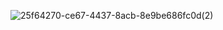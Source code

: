 
![25f64270-ce67-4437-8acb-8e9be686fc0d(2)](https://github.com/MorganDPickens/MorganDPickens/assets/144762064/efe0a848-dee9-4e77-a7f2-4379562c8752)


<!--
**MorganDPickens/MorganDPickens** is a ✨ _special_ ✨ repository because its `README.md` (this file) appears on your GitHub profile.

Here are some ideas to get you started:

- 🔭 I’m currently working on ...
- 🌱 I’m currently learning ...
- 👯 I’m looking to collaborate on ...
- 🤔 I’m looking for help with ...
- 💬 Ask me about ...
- 📫 How to reach me: ...
- 😄 Pronouns: ...
- ⚡ Fun fact: ...
-->
